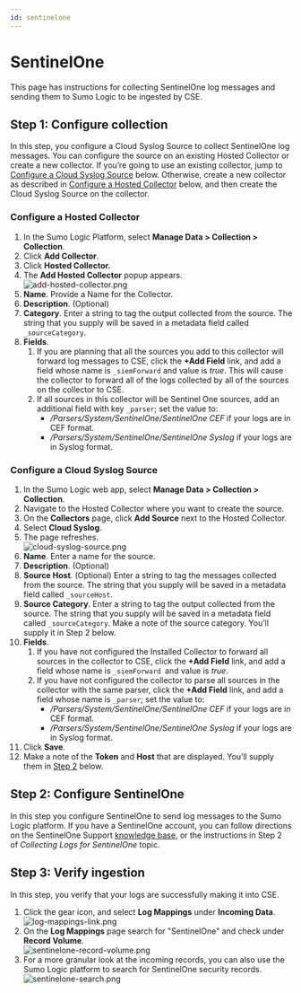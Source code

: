 ```yaml
---
id: sentinelone
---
```


# SentinelOne

This page has instructions for collecting SentinelOne log messages and sending them to Sumo Logic to be ingested by CSE.

## Step 1: Configure collection

In this step, you configure a Cloud Syslog Source to collect SentinelOne log messages. You can configure the source on an existing Hosted Collector or create a new collector. If you’re going to use an existing collector, jump to [Configure a Cloud Syslog Source](#configure-a-cloud-syslog-source) below. Otherwise, create a new collector as described in [Configure a Hosted Collector](#configure-a-hosted-collector) below, and then create the Cloud Syslog Source on the collector.

### Configure a Hosted Collector

1. In the Sumo Logic Platform, select **Manage Data \> Collection \> Collection**.
1. Click **Add Collector**.
1. Click **Hosted Collector.**
1. The **Add Hosted Collector** popup appears.  
    ![add-hosted-collector.png](/img/cloud-siem-enterprise/add-hosted-collector.png)
1. **Name**. Provide a Name for the Collector.
1. **Description**. (Optional)
1. **Category**. Enter a string to tag the output collected from the source. The string that you supply will be saved in a metadata field called `_sourceCategory`. 
1. **Fields**. 
    1. If you are planning that all the sources you add to this collector will forward log messages to CSE, click the **+Add Field** link, and add a field whose name is `_siemForward` and value is *true*. This will cause the collector to forward all of the logs collected by all of the sources on the collector to CSE.
    1. If all sources in this collector will be Sentinel One sources, add an additional field with key `_parser`; set the value to:
        * */Parsers/System/SentinelOne/SentinelOne CEF* if your logs are in CEF format.
        * */Parsers/System/SentinelOne/SentinelOne Syslog* if your logs are in Syslog format.

### Configure a Cloud Syslog Source

1. In the Sumo Logic web app, select **Manage Data \> Collection \> Collection**. 
1. Navigate to the Hosted Collector where you want to create the source.
1. On the **Collectors** page, click **Add Source** next to the Hosted
    Collector.
1. Select **Cloud Syslog**. 
1. The page refreshes.  
    ![cloud-syslog-source.png](/img/cloud-siem-enterprise/cloud-syslog-source.png)
1. **Name**. Enter a name for the source. 
1. **Description**. (Optional) 
1. **Source Host**. (Optional) Enter a string to tag the messages collected from the source. The string that you supply will be saved in a metadata field called `_sourceHost`.
1. **Source Category**. Enter a string to tag the output collected from the source. The string that you supply will be saved in a metadata field called `_sourceCategory`. Make a note of the source category. You’ll supply it in Step 2 below.
1. **Fields**. 
    1. If you have not configured the Installed Collector to forward all sources in the collector to CSE, click the **+Add Field** link, and add a field whose name is `_siemForward `and value is *true*.
    1. If you have not configured the collector to parse all sources in  the collector with the same parser, click the **+Add Field** link, and add a field whose name is `_parser`; set the value to:
        * */Parsers/System/SentinelOne/SentinelOne CEF* if your logs  are in CEF format.
        * */Parsers/System/SentinelOne/SentinelOne Syslog* if your logs are in Syslog format.
1. Click **Save**.
1. Make a note of the **Token** and **Host** that are displayed. You’ll supply them in [Step 2](#step-2-configure-sentinelone) below.

## Step 2: Configure SentinelOne

In this step you configure SentinelOne to send log messages to the Sumo Logic platform. If you have a SentinelOne account, you can follow directions on the SentinelOne Support [knowledge base](https://support.sentinelone.com/hc/en-us/articles/360007044894-Syslog-Integration-with-Sumo-Logic), or the instructions in Step 2 of *Collecting Logs for SentinelOne* topic.

## Step 3: Verify ingestion

In this step, you verify that your logs are successfully making it into CSE. 

1. Click the gear icon, and select **Log Mappings** under **Incoming Data**.  
    ![log-mappings-link.png](/img/cloud-siem-enterprise/log-mappings-link.png)
1. On the **Log Mappings** page search for "SentinelOne" and check under **Record Volume**.   
    ![sentinelone-record-volume.png](/img/cloud-siem-enterprise/sentinelone-record-volume.png)
1. For a more granular look at the incoming records, you can also use the Sumo Logic platform to search for SentinelOne security records.  
    ![sentinelone-search.png](/img/cloud-siem-enterprise/sentinelone-search.png)  
     
